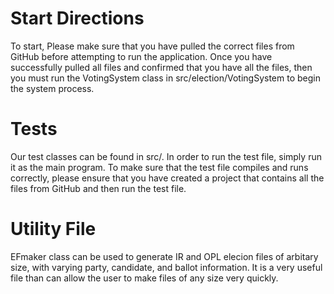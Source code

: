 # Start Directions

To start, Please make sure that you have pulled the correct files from GitHub before attempting to run the application. Once you have successfully pulled all files and confirmed that you have all the files, then you must run the VotingSystem class in src/election/VotingSystem to begin the system process.

# Tests

Our test classes can be found in src/. In order to run the test file, simply run it as the main program. To make sure that the test file compiles and runs correctly, please ensure that you have created a project that contains all the files from GitHub and then run the test file.

# Utility File

EFmaker class can be used to generate IR and OPL elecion files of arbitary size, with varying party, candidate, and ballot information. It is a very useful file than can allow the user to make files of any size very quickly.

